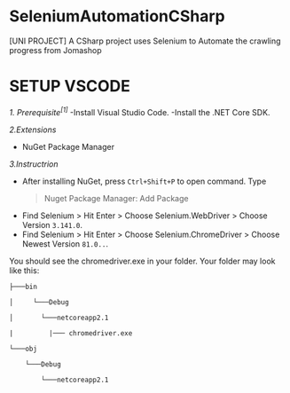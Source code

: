 # SeleniumAutomationCSharp
[UNI PROJECT] A CSharp project uses Selenium to Automate the crawling progress from Jomashop

# SETUP VSCODE

*1. Prerequisite<sup>[1]</sup>*
  -Install Visual Studio Code.
  -Install the .NET Core SDK.
  
 *2.Extensions*
  - NuGet Package Manager
 
 *3.Instructrion*
  - After installing NuGet, press ```Ctrl+Shift+P``` to open command. Type
      > Nuget Package Manager: Add Package
  - Find Selenium > Hit Enter > Choose Selenium.WebDriver > Choose Version ```3.141.0```.
  - Find Selenium > Hit Enter > Choose Selenium.ChromeDriver > Choose Newest Version ```81.0..```.
 
 You should see the chromedriver.exe in your folder. Your folder may look like this: 
 
<pre><code>├───bin<br/>
│     └───Debug<br/>
│       └───netcoreapp2.1<br/>
|         |─── chromedriver.exe<br/>
└───obj<br/>
    └───Debug<br/>
        └───netcoreapp2.1<br/>
 </code><pre>
